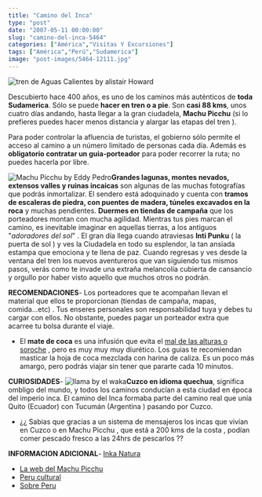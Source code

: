 ```yaml
---
title: "Camino del Inca"
type: "post"
date: "2007-05-11 00:00:00"
slug: "camino-del-inca-5464"
categories: ["América","Visitas Y Excursiones"]
tags: ["América","Perú","Sudamerica"]
image: "post-images/5464-12111.jpg"
---
```


![tren de Aguas Calientes by alistair Howard](post-images/5464-12111.jpg "tren de Aguas Calientes by alistair Howard")

Descubierto hace 400 años, es uno de los caminos más auténticos de **toda Sudamerica**. Sólo se puede **hacer en tren o a pie**. Son **casi 88 kms**, unos cuatro días andando, hasta llegar a la gran ciudadela, **Machu Picchu** (si lo prefieres puedes hacer menos distancia y alargar las etapas del tren ).  
  
Para poder controlar la afluencia de turistas, el gobierno sólo permite el acceso al camino a un número limitado de personas cada día. Además es **obligatorio contratar un guia-porteador** para poder recorrer la ruta; no puedes hacerla por libre.  
  
![Machu Picchu by Eddy Pedro](post-images/5464-12110.jpg "Machu Picchu by Eddy Pedro")**Grandes lagunas, montes nevados, extensos valles y ruinas incaicas** son algunas de las muchas fotografías que podrás inmortalizar. El sendero está adoquinado y cuenta con **tramos de escaleras de piedra, con puentes de madera, túneles excavados en la roca** y muchas pendientes. **Duermes en tiendas de campaña** que los porteadores montan con mucha agilidad. Mientras tus pies marcan el camino, es inevitable imaginar en aquellas tierras, a los antiguos "*adoradores del sol*" . El gran día llega cuando atraviesas **Inti Punku** ( la puerta de sol ) y ves la Ciudadela en todo su esplendor, la tan ansiada estampa que emociona y te llena de paz. Cuando regresas y ves desde la ventana del tren los nuevos aventureros que van siguiendo tus mismos pasos, verás como te invade una extraña melancolía cubierta de cansancio y orgullo por haber visto aquello que muchos otros no podrán.  
  
**RECOMENDACIONES**- Los porteadores que te acompañan llevan el material que ellos te proporcionan (tiendas de campaña, mapas, comida...etc) . Tus enseres personales son responsabilidad tuya y debes tu cargar con ellos. No obstante, puedes pagar un porteador extra que acarree tu bolsa durante el viaje.
- El **mate de coca** es una infusión que evita el [mal de las alturas o soroche](http://www.netdoctor.es/html/000206.html) , pero es muy muy muy diurético. Los guias te recomiendan masticar la hoja de coca mezclada con harina de caliza. Es un poco más amargo, pero podrás viajar sin tener que pararte cada 10 minutos.

**CURIOSIDADES**- ![llama by el waka](post-images/5464-12109.jpg "llama by el waka")**Cuzco en idioma quechua**, significa ombligo del mundo, y todos los caminos conducían a esta ciudad en época del imperio inca. El camino del Inca formaba parte del camino real que unía Quito (Ecuador) con Tucumán (Argentina ) pasando por Cuzco.
- ¿¿ Sabias que gracias a un sistema de mensajeros los incas que vivían en Cuzco o en Machu Picchu , que está a 200 kms de la costa , podían comer pescado fresco a las 24hrs de pescarlos ??

**INFORMACION ADICIONAL**- [Inka Natura](http://www.inkanatura.info/mapa_camino_inca.asp)
- [La web del Machu Picchu](http://www.machupicchu.biz/)
- [Peru cultural](http://www.machupicchu.perucultural.org.pe/)
- [Sobre Peru](http://sobre-peru.com/)